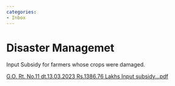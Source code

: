 ```yaml
---
categories:
- Inbox
---
```

# Disaster Managemet

Input Subsidy for farmers whose crops were damaged.

[G.O. Rt. No.11 dt.13.03.2023 Rs.1386.76 Lakhs Input subsidy...pdf](../files/68cd3f39-f989-4907-94b1-b9011bd57250.pdf)